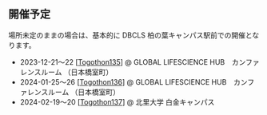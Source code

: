 ## 開催予定

場所未定のままの場合は、基本的に DBCLS 柏の葉キャンパス駅前での開催となります。

* 2023-12-21〜22 [[Togothon135](https://github.com/dbcls/Togothon/wiki/Togothon135)] @ GLOBAL LIFESCIENCE HUB　カンファレンスルーム （日本橋室町）
* 2024-01-25〜26 [[Togothon136](https://github.com/dbcls/Togothon/wiki/Togothon136)] @ GLOBAL LIFESCIENCE HUB　カンファレンスルーム （日本橋室町）
* 2024-02-19〜20 [[Togothon137](https://github.com/dbcls/Togothon/wiki/Togothon137)] @ 北里大学 白金キャンパス
